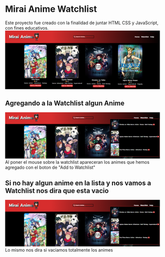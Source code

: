 # Mirai Anime Watchlist
Este proyecto fue creado con la finalidad de juntar HTML CSS y JavaScript, con fines educativos.
![paginaPrincipal](img/mirai.PNG)

## Agregando a la Watchlist algun Anime 
![Hover](img/miraiHover.PNG)
Al poner el mouse sobre la watchlist apareceran los animes que hemos agregado con el boton de "Add to Watchlist"

## Si no hay algun anime en la lista y nos vamos a Watchlist nos dira que esta vacio
![Empty](img/miraiHover.PNG)
Lo mismo nos dira si vaciamos totalmente los animes

